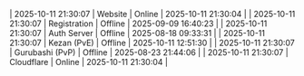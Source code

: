 | 2025-10-11 21:30:07 | Website | Online | 2025-10-11 21:30:04 |
| 2025-10-11 21:30:07 | Registration | Offline | 2025-09-09 16:40:23 |
| 2025-10-11 21:30:07 | Auth Server | Offline | 2025-08-18 09:33:31 |
| 2025-10-11 21:30:07 | Kezan (PvE) | Offline | 2025-10-11 12:51:30 |
| 2025-10-11 21:30:07 | Gurubashi (PvP) | Offline | 2025-08-23 21:44:06 |
| 2025-10-11 21:30:07 | Cloudflare | Online | 2025-10-11 21:30:04 |
